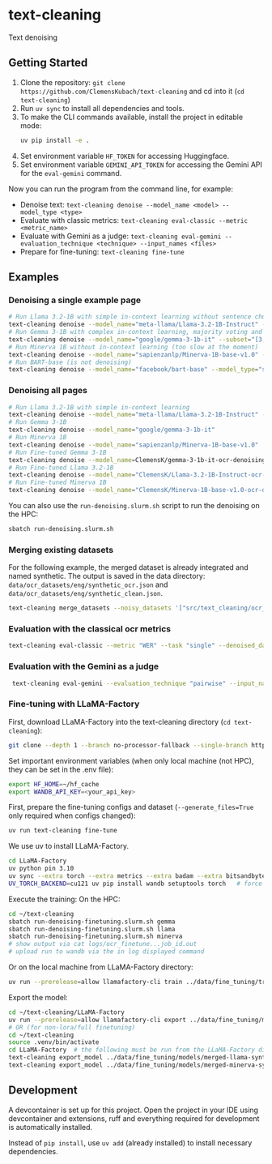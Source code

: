 # text-cleaning
Text denoising

## Getting Started
1. Clone the repository: `git clone https://github.com/ClemensKubach/text-cleaning` and cd into it (`cd text-cleaning`)
2. Run `uv sync` to install all dependencies and tools.
3. To make the CLI commands available, install the project in editable mode:
   ```bash
   uv pip install -e .
   ```
4. Set environment variable `HF_TOKEN` for accessing Huggingface.
5. Set environment variable `GEMINI_API_TOKEN` for accessing the Gemini API for the `eval-gemini` command.

Now you can run the program from the command line, for example:
- Denoise text: `text-cleaning denoise --model_name <model> --model_type <type>`
- Evaluate with classic metrics: `text-cleaning eval-classic --metric <metric_name>`
- Evaluate with Gemini as a judge: `text-cleaning eval-gemini --evaluation_technique <technique> --input_names <files>`
- Prepare for fine-tuning: `text-cleaning fine-tune`

## Examples

### Denoising a single example page
```bash
# Run Llama 3.2-1B with simple in-context learning without sentence chunking
text-cleaning denoise --model_name="meta-llama/Llama-3.2-1B-Instruct" --subset="[3,]" --in_context "simple" --use_sentence_chunks=False
# Run Gemma 3-1B with complex in-context learning, majority voting and sentence chunking
text-cleaning denoise --model_name="google/gemma-3-1b-it" --subset="[3,]" --in_context "complex" --num_attempts=5
# Run Minerva 1B without in-context learning (too slow at the moment)
text-cleaning denoise --model_name="sapienzanlp/Minerva-1B-base-v1.0" --subset="[3,]" --in_context "None"
# Run BART-base (is not denoising)
text-cleaning denoise --model_name="facebook/bart-base" --model_type="seq2seq" --subset="[3,]" --in_context "None"
```

### Denoising all pages
```bash
# Run Llama 3.2-1B with simple in-context learning
text-cleaning denoise --model_name="meta-llama/Llama-3.2-1B-Instruct" --in_context "simple"
# Run Gemma 3-1B
text-cleaning denoise --model_name="google/gemma-3-1b-it"
# Run Minerva 1B
text-cleaning denoise --model_name="sapienzanlp/Minerva-1B-base-v1.0"
# Run Fine-tuned Gemma 3-1B
text-cleaning denoise --model_name=ClemensK/gemma-3-1b-it-ocr-denoising-en --is_finetuned True
# Run Fine-tuned Llama 3.2-1B
text-cleaning denoise --model_name="ClemensK/Llama-3.2-1B-Instruct-ocr-denoising-en" --is_finetuned True
# Run Fine-tuned Minerva 1B
text-cleaning denoise --model_name="ClemensK/Minerva-1B-base-v1.0-ocr-denoising-en" --is_finetuned True
```

You can also use the `run-denoising.slurm.sh` script to run the denoising on the HPC:
```bash
sbatch run-denoising.slurm.sh
```

### Merging existing datasets
For the following example, the merged dataset is already integrated and named synthetic. The output is saved in the data directory: `data/ocr_datasets/eng/synthetic_ocr.json` and `data/ocr_datasets/eng/synthetic_clean.json`.

```bash
text-cleaning merge_datasets --noisy_datasets '["src/text_cleaning/ocr_text_creating/ocr_frankenstein.json", "src/text_cleaning/ocr_text_creating/ocr_otoranto.json"]' --clean_datasets '["src/text_cleaning/ocr_text_creating/clean_frankenstein.json", "src/text_cleaning/ocr_text_creating/clean_otoranto.json"]'
```

### Evaluation with the classical ocr metrics

```bash
text-cleaning eval-classic --metric "WER" --task "single" --denoised_data_path "data/ocr_datasets/eng/the_vampyre_ocr_denoised_google-gemma-3-1b-it.json"
```

### Evaluation with the Gemini as a judge 

```bash
 text-cleaning eval-gemini --evaluation_technique "pairwise" --input_names "the_vampyre_ocr_denoised_google-gemma-3-1b-it.json" "the_vampyre_ocr_denoised_facebook-bart-base.json"
```

### Fine-tuning with LLaMA-Factory
First, download LLaMA-Factory into the text-cleaning directory (`cd text-cleaning`):
```bash
git clone --depth 1 --branch no-processor-fallback --single-branch https://github.com/ClemensKubach/LLaMA-Factory.git
```

Set important environment variables (when only local machine (not HPC), they can be set in the .env file):
```bash
export HF_HOME=~/hf_cache
export WANDB_API_KEY=<your_api_key>
```

First, prepare the fine-tuning configs and dataset (`--generate_files=True` only required when configs changed):
```bash
uv run text-cleaning fine-tune
```

We use uv to install LLaMA-Factory.
```bash
cd LLaMA-Factory
uv python pin 3.10
uv sync --extra torch --extra metrics --extra badam --extra bitsandbytes --extra deepspeed --prerelease=allow
UV_TORCH_BACKEND=cu121 uv pip install wandb setuptools torch   # force torch to install for cuda 12.1 (that may not be the default on the HPC)
```

Execute the training:
On the HPC:
```bash
cd ~/text-cleaning
sbatch run-denoising-finetuning.slurm.sh gemma
sbatch run-denoising-finetuning.slurm.sh llama
sbatch run-denoising-finetuning.slurm.sh minerva
# show output via cat logs/ocr_finetune...job_id.out
# upload run to wandb via the in log displayed command 
```

Or on the local machine from LLaMA-Factory directory:
```bash
uv run --prerelease=allow llamafactory-cli train ../data/fine_tuning/train_configs/ocr-llama-synthetic-config.json
```

Export the model:
```bash
cd ~/text-cleaning/LLaMA-Factory
uv run --prerelease=allow llamafactory-cli export ../data/fine_tuning/models/merged-gemma-synthetic-config.json
# OR (for non-lora/full finetuning)
cd ~/text-cleaning
source .venv/bin/activate
cd LLaMA-Factory  # the following must be run from the LLaMA-Factory directory
text-cleaning export_model ../data/fine_tuning/models/merged-llama-synthetic-config.json
text-cleaning export_model ../data/fine_tuning/models/merged-minerva-synthetic-config.json
```


## Development
A devcontainer is set up for this project.
Open the project in your IDE using devcontainer and extensions, ruff and everything required for development is automatically installed.

Instead of `pip install`, use `uv add` (already installed) to install necessary dependencies.
